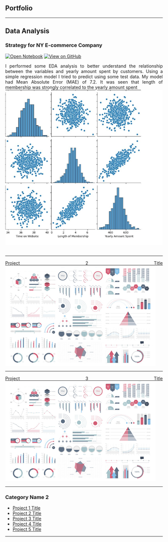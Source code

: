 ## Portfolio

---

## Data Analysis

### Strategy for NY E-commerce Company

[![Open Notebook](https://img.shields.io/badge/Jupyter-Open_Notebook-blue?logo=Jupyter)](/projects/ecommerce.html)
[![View on GitHub](https://img.shields.io/badge/GitHub-View_on_GitHub-blue?logo=GitHub)](https://github.com/smilycj/smilycj.github.io/blob/main/projects/ecommerce.ipynb)

<div style="text-align: justify">I performed some EDA analysis to better understand the relationship between the variables and yearly amount  spent by customers.  Using a simple regression model I tried to predict using some test data. My model had Mean Absolute Error (MAE) of 7.2. It was seen that length of membership was strongly correlated to the yearly amount spent 
<br>
  
<center><img src="images/ecommerce.JPG"/></center>
<br>


---
[Project 2 Title](/pdf/sample_presentation.pdf)
<img src="images/dummy_thumbnail.jpg?raw=true"/>

---
[Project 3 Title](http://example.com/)
<img src="images/dummy_thumbnail.jpg?raw=true"/>

---

### Category Name 2

- [Project 1 Title](http://example.com/)
- [Project 2 Title](http://example.com/)
- [Project 3 Title](http://example.com/)
- [Project 4 Title](http://example.com/)
- [Project 5 Title](http://example.com/)

---


